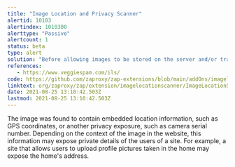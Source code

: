 ```yaml
---
title: "Image Location and Privacy Scanner"
alertid: 10103
alertindex: 1010300
alerttype: "Passive"
alertcount: 1
status: beta
type: alert
solution: "Before allowing images to be stored on the server and/or transmitted to the browser, strip out the embedded location information from image.  This could mean removing all Exif data or just the GPS component.  Other data, like serial numbers, should also be removed."
references:
   - https://www.veggiespam.com/ils/
code: https://github.com/zaproxy/zap-extensions/blob/main/addOns/imagelocationscanner/src/main/java/org/zaproxy/zap/extension/imagelocationscanner/ImageLocationScanRule.java
linktext: org/zaproxy/zap/extension/imagelocationscanner/ImageLocationScanRule.java
date: 2021-08-25 13:10:42.503Z
lastmod: 2021-08-25 13:10:42.503Z
---
```

The image was found to contain embedded location information, such as GPS coordinates, or another privacy exposure, such as camera serial number.  Depending on the context of the image in the website, this information may expose private details of the users of a site.  For example, a site that allows users to upload profile pictures taken in the home may expose the home's address.  
